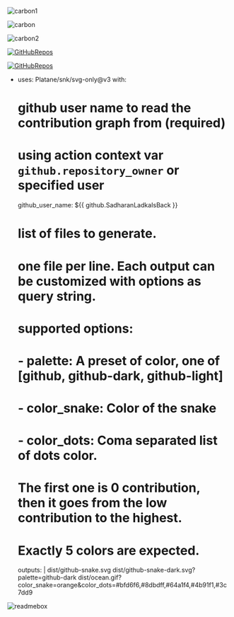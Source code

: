 ![carbon1](https://github.com/SadharanLadkaIsBack/SadharanLadkaIsBack/assets/133076612/4137e40b-f52f-458a-9e87-73013312b174)




![carbon](https://github.com/SadharanLadkaIsBack/SadharanLadkaIsBack/assets/133076612/8d8c14d2-09d9-4497-a5cd-8f1fc086a170)



![carbon2](https://github.com/SadharanLadkaIsBack/SadharanLadkaIsBack/assets/133076612/295a4be0-4e89-4732-9e63-a13cf5674133)



[![GitHubRepos](https://github.com/SadharanLadkaIsBack/SadharanLadkaIsBack/assets/133076612/6c7c668d-1d66-46be-a7c3-73168f6b0a74)](https://github.com/SadharanLadkaIsBack/minecraft.cpp)


[![GitHubRepos](https://github.com/SadharanLadkaIsBack/SadharanLadkaIsBack/assets/133076612/e904bd05-8de6-4faf-9e0d-a6f60cc6f44c)](https://github.com/SadharanLadkaIsBack/ml.c)

- uses: Platane/snk/svg-only@v3
  with:
    # github user name to read the contribution graph from (**required**)
    # using action context var `github.repository_owner` or specified user
    github_user_name: ${{ github.SadharanLadkaIsBack }}

    # list of files to generate.
    # one file per line. Each output can be customized with options as query string.
    #
    #  supported options:
    #  - palette:     A preset of color, one of [github, github-dark, github-light]
    #  - color_snake: Color of the snake
    #  - color_dots:  Coma separated list of dots color.
    #                 The first one is 0 contribution, then it goes from the low contribution to the highest.
    #                 Exactly 5 colors are expected.
    outputs: |
      dist/github-snake.svg
      dist/github-snake-dark.svg?palette=github-dark
      dist/ocean.gif?color_snake=orange&color_dots=#bfd6f6,#8dbdff,#64a1f4,#4b91f1,#3c7dd9


![readmebox](https://github.com/SadharanLadkaIsBack/SadharanLadkaIsBack/assets/133076612/31840da7-1221-497c-8a14-e095cf7580a7)
